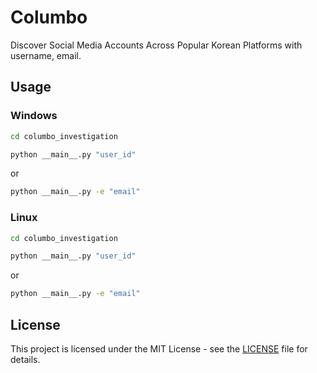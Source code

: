 # Columbo
Discover Social Media Accounts Across Popular Korean Platforms with username, email.

## Usage

### Windows
```bash
cd columbo_investigation
```
```bash
python __main__.py "user_id"
```
or
```bash
python __main__.py -e "email"
```

### Linux
```bash
cd columbo_investigation
```
```bash
python __main__.py "user_id"
```
or
```bash
python __main__.py -e "email"
```

## License
This project is licensed under the MIT License - see the [LICENSE](LICENSE) file for details.
